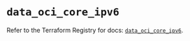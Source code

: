 # `data_oci_core_ipv6`

Refer to the Terraform Registry for docs: [`data_oci_core_ipv6`](https://registry.terraform.io/providers/oracle/oci/7.19.0/docs/data-sources/core_ipv6).
